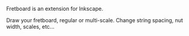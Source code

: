Fretboard is an extension for Inkscape.

Draw your fretboard, regular or multi-scale. Change string spacing, nut width, scales, etc...